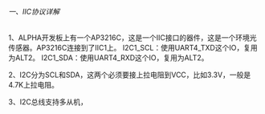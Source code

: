 ###### 一、IIC协议详解

1、ALPHA开发板上有一个AP3216C，这是一个IIC接口的器件，这是一个环境光传感器。AP3216C连接到了IIC1上。
I2C1_SCL：使用UART4_TXD这个IO，复用为ALT2。
I2C1_SDA：使用UART4_RXD这个IO，复用为ALT2。

2、I2C分为SCL和SDA，这两个必须要接上拉电阻到VCC，比如3.3V，一般是4.7K上拉电阻。

3、I2C总线支持多从机， 
